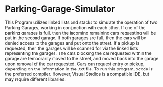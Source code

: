 # Parking-Garage-Simulator
This Program utilizes linked lists and stacks to simulate the operation of two Parking Garages, working in conjunction with each other. If one of the parking garages is full, then the incoming remaining cars requesting will be put in the second garage. If both garages are full, then the cars will be denied access to the garages and put onto the street. If a pickup is requested, then the garages will be scanned for via the linked lists representing the garages. The cars blocking the car requested within the garage are temporarily moved to the street, and moved back into the garage upon removal of the car requested. Cars can request entry or pickup, depending on the information in the .txt file. To run this program, xcode is the preferred compiler. However, Visual Studios is a compatible IDE, but may require different libraries. 

